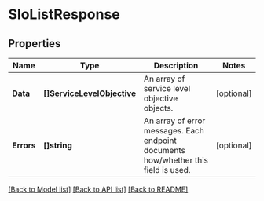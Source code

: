 # SloListResponse

## Properties

Name | Type | Description | Notes
------------ | ------------- | ------------- | -------------
**Data** | [**[]ServiceLevelObjective**](ServiceLevelObjective.md) | An array of service level objective objects. | [optional] 
**Errors** | **[]string** | An array of error messages. Each endpoint documents how/whether this field is used. | [optional] 

[[Back to Model list]](../README.md#documentation-for-models) [[Back to API list]](../README.md#documentation-for-api-endpoints) [[Back to README]](../README.md)


